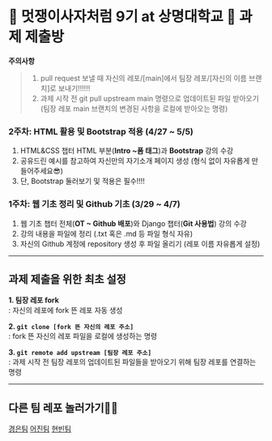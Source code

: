 # 🦁 멋쟁이사자처럼 9기 at 상명대학교 🦁 과제 제출방

**주의사항**
> 1. pull request 보낼 때 자신의 레포/[main]에서 팀장 레포/[자신의 이름 브랜치]로 보내기!!!!!!
> 2. 과제 시작 전 git pull upstream main 명령으로 업데이트된 파일 받아오기 (팀장 레포 main 브랜치의 변경된 사항을 로컬에 받아오는 명령)

### 2주차: HTML 활용 및 Bootstrap 적용 (4/27 ~ 5/5)
1. HTML&CSS 챕터 HTML 부분(**Intro ~폼 태그**)과 **Bootstrap** 강의 수강
2. 공유드린 예시를 참고하여 자신만의 자기소개 페이지 생성 (형식 없이 자유롭게 만들어주세요😎)
3. 단, Bootstrap 둘러보기 및 적용은 필수!!!! 

### 1주차: 웹 기초 정리 및 Github 기초 (3/29 ~ 4/7)
1. 웹 기초 챕터 전체(**OT ~ Github 배포**)와 Django 챕터(**Git 사용법**) 강의 수강
2. 강의 내용을 파일에 정리 (.txt 혹은 .md 등 파일 형식 자유)
3. 자신의 Github 계정에 repository 생성 후 파일 올리기 (레포 이름 자유롭게 설정)

---
## 과제 제출을 위한 최초 설정
**1. 팀장 레포 fork**   
   : 자신의 레포에 fork 뜬 레포 자동 생성   
   
**2. `git clone [fork 뜬 자신의 레포 주소]`**   
   : fork 뜬 자신의 레포 파일을 로컬에 생성하는 명령   
   
**3. `git remote add upstream [팀장 레포 주소]`**   
   : 과제 시작 전 팀장 레포의 업데이트된 파일들을 받아오기 위해 팀장 레포를 연결하는 명령

---

## 다른 팀 레포 놀러가기🏄‍♂️

[경은팀](https://github.com/GyeongEun-Kim/Likelion-9th-HW) [어진팀](https://github.com/mingmeng030/Likelion-9th-homework)
[현빈팀](https://github.com/myunbongs/LikeLion_9_HW)
